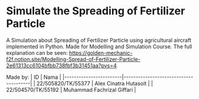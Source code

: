 # Simulate the Spreading of Fertilizer Particle
 
A Simulation about Spreading of Fertilizer Particle using agricultural aircraft implemented in Python. Made for Modelling and Simulation Course. 
The full explanation can be seen:
https://golden-mechanic-f2f.notion.site/Modelling-Spread-of-Fertilizer-Particle-2e61313cc6104bfbb738fbf3b31451aa?pvs=4

Made by:
| ID                     | Nama                                  |
|------------------------|---------------------------------------|
| 22/505820/TK/55377     | Alex Cinatra Hutasoit                 | 
| 22/504570/TK/55192     | Muhammad Fachrizal Giffari            |

